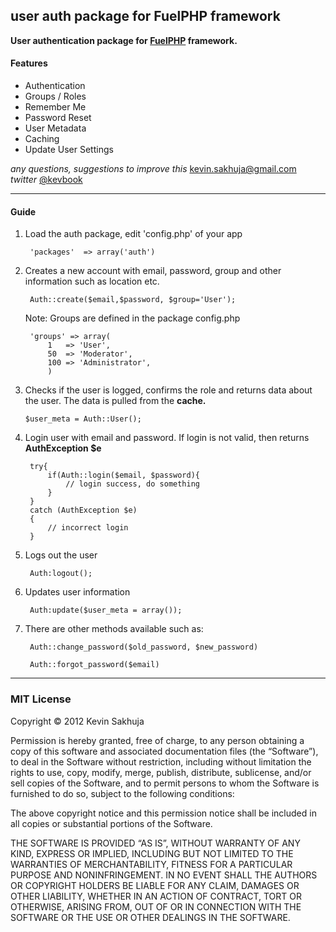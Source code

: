 ## user auth package for FuelPHP framework

**User authentication package for [FuelPHP](http://fuelphp.com) framework.**    


#### Features
* Authentication
* Groups / Roles
* Remember Me
* Password Reset
* User Metadata
* Caching
* Update User Settings   


*any questions, suggestions to improve this* kevin.sakhuja@gmail.com   
*twitter* [@kevbook](https://twitter.com/kevbook)

***

#### Guide

1. Load the auth package, edit 'config.php' of your app
	
		'packages'  => array('auth')


2. Creates a new account with email, password, group and other information such as location etc. 

		Auth::create($email,$password, $group='User');

	Note: Groups are defined in the package config.php

		'groups' => array(
			1	=> 'User',
			50	=> 'Moderator',
			100	=> 'Administrator',
			)


3.	Checks if the user is logged, confirms the role and returns data about the user. The data is pulled from the **cache.** 

		$user_meta = Auth::User();   


4. Login user with email and password. If login is not valid, then returns **AuthException $e** 

		try{
			if(Auth::login($email, $password){
				// login success, do something
			}
		}
		catch (AuthException $e)
		{
			// incorrect login
		}


5. Logs out the user
		
		Auth:logout();


6. Updates user information

		Auth:update($user_meta = array());



7. There are other methods available such as:
		
		Auth::change_password($old_password, $new_password)
		
		Auth::forgot_password($email)



***

### MIT License
Copyright © 2012 Kevin Sakhuja

Permission is hereby granted, free of charge, to any person obtaining a copy of this software and associated documentation files (the “Software”), to deal in the Software without restriction, including without limitation the rights to use, copy, modify, merge, publish, distribute, sublicense, and/or sell copies of the Software, and to permit persons to whom the Software is furnished to do so, subject to the following conditions:

The above copyright notice and this permission notice shall be included in all copies or substantial portions of the Software.

THE SOFTWARE IS PROVIDED “AS IS”, WITHOUT WARRANTY OF ANY KIND, EXPRESS OR IMPLIED, INCLUDING BUT NOT LIMITED TO THE WARRANTIES OF MERCHANTABILITY, FITNESS FOR A PARTICULAR PURPOSE AND NONINFRINGEMENT. IN NO EVENT SHALL THE AUTHORS OR COPYRIGHT HOLDERS BE LIABLE FOR ANY CLAIM, DAMAGES OR OTHER LIABILITY, WHETHER IN AN ACTION OF CONTRACT, TORT OR OTHERWISE, ARISING FROM, OUT OF OR IN CONNECTION WITH THE SOFTWARE OR THE USE OR OTHER DEALINGS IN THE SOFTWARE.